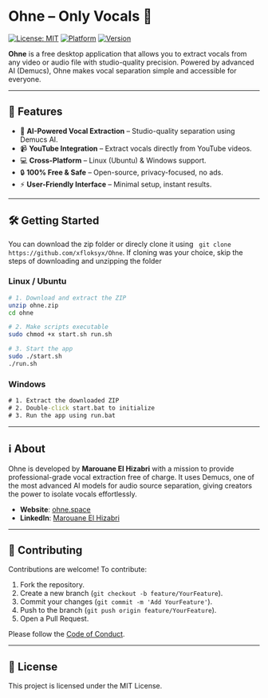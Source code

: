 
# Ohne – Only Vocals 🎵

[![License: MIT](https://img.shields.io/badge/License-MIT-green.svg)](LICENSE)
[![Platform](https://img.shields.io/badge/Platform-Windows%20|%20Linux-blue)](https://github.com/xfloksyx/ohne-installer/releases)
[![Version](https://img.shields.io/badge/Version-1.0-blue)](https://github.com/xfloksyx/ohne-installer/releases)

**Ohne** is a free desktop application that allows you to extract vocals from any video or audio file with studio-quality precision. Powered by advanced AI (Demucs), Ohne makes vocal separation simple and accessible for everyone.

---

## 🚀 Features

- 🎤 **AI-Powered Vocal Extraction** – Studio-quality separation using Demucs AI.
- 📹 **YouTube Integration** – Extract vocals directly from YouTube videos.
- 💻 **Cross-Platform** – Linux (Ubuntu) & Windows support.
- 🔒 **100% Free & Safe** – Open-source, privacy-focused, no ads.
- ⚡ **User-Friendly Interface** – Minimal setup, instant results.

---

## 🛠 Getting Started
You can download the zip folder or direcly clone it using ``` git clone https://github.com/xfloksyx/Ohne```. If cloning was your choice, skip the steps of  downloading and unzipping the folder
### Linux / Ubuntu
```bash
# 1. Download and extract the ZIP
unzip ohne.zip
cd ohne

# 2. Make scripts executable
sudo chmod +x start.sh run.sh

# 3. Start the app
sudo ./start.sh
./run.sh
````

### Windows

```bat
# 1. Extract the downloaded ZIP
# 2. Double-click start.bat to initialize
# 3. Run the app using run.bat
```

---



## ℹ️ About

Ohne is developed by **Marouane El Hizabri** with a mission to provide professional-grade vocal extraction free of charge. It uses Demucs, one of the most advanced AI models for audio source separation, giving creators the power to isolate vocals effortlessly.

* **Website**: [ohne.space](https://ohne.space)
* **LinkedIn**: [Marouane El Hizabri](https://www.linkedin.com/in/marouaneelhizabri)

---

## 🤝 Contributing

Contributions are welcome! To contribute:

1. Fork the repository.
2. Create a new branch (`git checkout -b feature/YourFeature`).
3. Commit your changes (`git commit -m 'Add YourFeature'`).
4. Push to the branch (`git push origin feature/YourFeature`).
5. Open a Pull Request.

Please follow the [Code of Conduct](CODE_OF_CONDUCT.md).

---

## 📄 License

This project is licensed under the MIT License.

